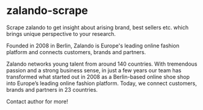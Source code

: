 # zalando-scrape

Scrape zalando to get insight about arising brand, best sellers etc. which brings unique perspective to your research.

Founded in 2008 in Berlin, Zalando is Europe's leading online fashion platform and connects customers, brands and partners.

Zalando networks young talent from around 140 countries. With tremendous passion and a strong business sense, in just a few years our team has transformed what started out in 2008 as a Berlin-based online shoe shop into Europe’s leading online fashion platform. Today, we connect customers, brands and partners in 23 countries.

Contact author for more!
